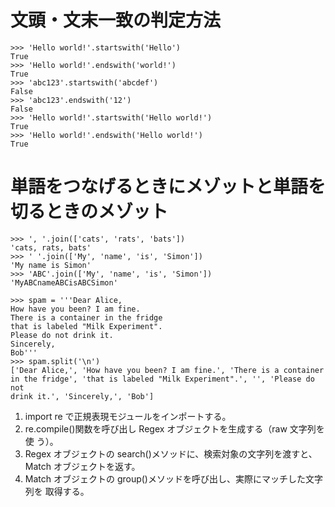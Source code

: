 # 文頭・文末一致の判定方法

```
>>> 'Hello world!'.startswith('Hello')
True
>>> 'Hello world!'.endswith('world!')
True
>>> 'abc123'.startswith('abcdef')
False
>>> 'abc123'.endswith('12')
False
>>> 'Hello world!'.startswith('Hello world!')
True
>>> 'Hello world!'.endswith('Hello world!')
True
```

# 単語をつなげるときにメゾットと単語を切るときのメゾット

```
>>> ', '.join(['cats', 'rats', 'bats'])
'cats, rats, bats'
>>> ' '.join(['My', 'name', 'is', 'Simon'])
'My name is Simon'
>>> 'ABC'.join(['My', 'name', 'is', 'Simon'])
'MyABCnameABCisABCSimon'
```

```
>>> spam = '''Dear Alice,
How have you been? I am fine.
There is a container in the fridge
that is labeled "Milk Experiment".
Please do not drink it.
Sincerely,
Bob'''
>>> spam.split('\n')
['Dear Alice,', 'How have you been? I am fine.', 'There is a container
in the fridge', 'that is labeled "Milk Experiment".', '', 'Please do not
drink it.', 'Sincerely,', 'Bob']
```

1. import re で正規表現モジュールをインポートする。
2. re.compile()関数を呼び出し Regex オブジェクトを生成する（raw 文字列を使
   う）。
3. Regex オブジェクトの search()メソッドに、検索対象の文字列を渡すと、
   Match オブジェクトを返す。
4. Match オブジェクトの group()メソッドを呼び出し、実際にマッチした文字列を
   取得する。
